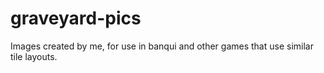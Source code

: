 # graveyard-pics
Images created by me, for use in banqui and other games that use similar tile layouts.
